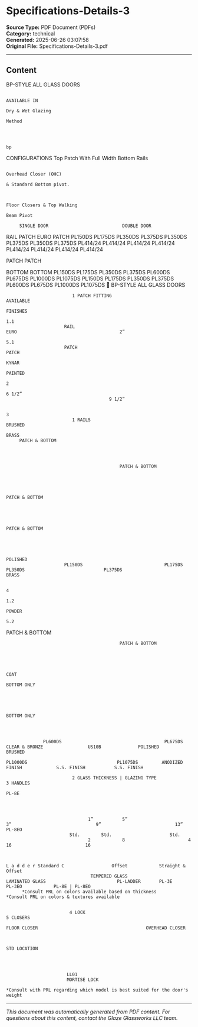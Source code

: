 ﻿# Specifications-Details-3

**Source Type:** PDF Document (PDFs)  
**Category:** technical  
**Generated:** 2025-06-26 03:07:58  
**Original File:** Specifications-Details-3.pdf

---

## Content

BP-STYLE
    ALL GLASS DOORS




                                                                                                                      AVAILABLE IN
                                                                                                                     Dry & Wet Glazing
                                                                                                                     Method



                                                                                                         bp
  CONFIGURATIONS                                                                                                      Top Patch With Full
                                                                                                                      Width Bottom Rails



                                                                                                                      Overhead Closer (OHC)
                                                                                                                      & Standard Bottom pivot.


                                                                                                                     Floor Closers & Top Walking
                                                                                                                     Beam Pivot

         SINGLE DOOR                            DOUBLE DOOR

 RAIL PATCH                                                                         EURO PATCH
         PL150DS   PL175DS   PL350DS PL375DS   PL350DS PL375DS   PL350DS PL375DS            PL414/24   PL414/24 PL414/24 PL414/24 PL414/24 PL414/24 PL414/24 PL414/24

PATCH                                                                              PATCH




BOTTOM                                                                             BOTTOM
         PL150DS   PL175DS   PL350DS PL375DS   PL600DS PL675DS PL1000DS PL1075DS            PL150DS    PL175DS   PL350DS PL375DS   PL600DS PL675DS PL1000DS PL1075DS
                             BP-STYLE
                             ALL GLASS DOORS

                             1 PATCH FITTING                                                                                                                                                                               AVAILABLE
                                                                                                                                                                                                                           FINISHES
                                                                                                                                                        1.1
                          RAIL                                                                       EURO                                       2”
                                                                                                                                                        5.1
                          PATCH                                                                      PATCH
                                                                                                                                                                                                                                KYNAR
                                                                                                                                                                                                                               PAINTED
                                                                                                                                                         2
                                                                                                                                       6 1/2”
                                           9 1/2”

                                                                                                                                                         3
                             1 RAILS                                                                                                                                                                                          BRUSHED
                                                                                                                                                                                                                               BRASS
         PATCH & BOTTOM




                                               PATCH & BOTTOM




                                                                                PATCH & BOTTOM




                                                                                                                     PATCH & BOTTOM




                                                                                                                                                                                                                             POLISHED
                          PL150DS                               PL175DS                          PL350DS                              PL375DS                                                                                 BRASS

                                                                                                                                                         4
                                                                                                                                                        1.2
                                                                                                                                                                                                                              POWDER
                                                                                                                                                        5.2
PATCH & BOTTOM




                                               PATCH & BOTTOM




                                                                                                                                                                                                                               COAT
                                                                              BOTTOM ONLY




                                                                                                                         BOTTOM ONLY




                  PL600DS                                       PL675DS                                                                              CLEAR & BRONZE                 US10B              POLISHED              BRUSHED
                                                                                             PL1000DS                                  PL1075DS         ANODIZED                    FINISH             S.S. FINISH           S.S. FINISH

                             2 GLASS THICKNESS | GLAZING TYPE                                                                                          3 HANDLES
                                                                                                                                                                                                                             PL-8E




                                   1”           5”                       3”                                9”                            13”                                                                                  PL-8EO
                            Std.        Std.                      Std.
                                   2            8                        4                                 16                            16


                                                                                                                                                      L a d d e r Standard C                  Offset            Straight & Offset
                                    TEMPERED GLASS                                                         LAMINATED GLASS                           PL-LADDER       PL-3E                    PL-3EO            PL-8E | PL-8EO
          *Consult PRL on colors available based on thickness                                    *Consult PRL on colors & textures available


                            4 LOCK                                                                                                                     5 CLOSERS
                                                                                                                                                       FLOOR CLOSER                                         OVERHEAD CLOSER


                                                                                                             STD LOCATION




                           LL01
                           MORTISE LOCK
                                                                                                                                                              *Consult with PRL regarding which model is best suited for the door's weight

---

*This document was automatically generated from PDF content. For questions about this content, contact the Glaze Glassworks LLC team.*
